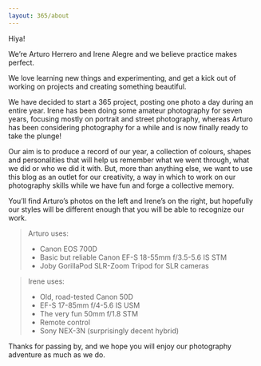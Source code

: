 ```yaml
---
layout: 365/about
---
```



Hiya!

We’re Arturo Herrero and Irene Alegre and we believe practice makes perfect.

We love learning new things and experimenting, and get a kick out of working on
projects and creating something beautiful.

We have decided to start a 365 project, posting one photo a day during an
entire year. Irene has been doing some amateur photography for seven years,
focusing mostly on portrait and street photography, whereas Arturo has been
considering photography for a while and is now finally ready to take the
plunge!

Our aim is to produce a record of our year, a collection of colours, shapes and
personalities that will help us remember what we went through, what we did or
who we did it with. But, more than anything else, we want to use this blog as
an outlet for our creativity, a way in which to work on our photography skills
while we have fun and forge a collective memory.

You’ll find Arturo’s photos on the left and Irene’s on the right, but hopefully
our styles will be different enough that you will be able to recognize our
work.

> Arturo uses:
>
> - Canon EOS 700D
> - Basic but reliable Canon EF-S 18-55mm f/3.5-5.6 IS STM
> - Joby GorillaPod SLR-Zoom Tripod for SLR cameras

> Irene uses:
>
> - Old, road-tested Canon 50D
> - EF-S 17-85mm f/4-5.6 IS USM
> - The very fun 50mm f/1.8 STM
> - Remote control
> - Sony NEX-3N (surprisingly decent hybrid)

Thanks for passing by, and we hope you will enjoy our photography adventure as
much as we do.
